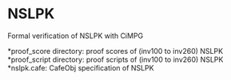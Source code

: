 # NSLPK
Formal verification of NSLPK with CiMPG  
  
*proof_score directory: proof scores of (inv100 to inv260) NSLPK   
*proof_script directory: proof scripts of (inv100 to inv260) NSLPK   
*nslpk.cafe: CafeObj specification of NSLPK   


